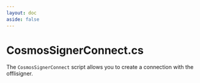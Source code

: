 ```yaml
---
layout: doc
aside: false
--- 
```


<script setup>
  import {DividePage} from 'vitepress-theme-api';
</script>
 
# CosmosSignerConnect.cs


The ```CosmosSignerConnect``` script allows you to create a connection with the offlisigner.

<DividePage :top="63">
<template #left>

## Select signer <Badge type="tip" text="List" />

| Type          |      Supported?         | Info
| ------------- | :-----------:           | :-----------
| Keplr         |   :white_check_mark:    | [Keplr Doc](https://www.keplr.app/get)
| Cosmostation  |   :white_check_mark:    | [Cosmostation Doc](https://www.cosmostation.io/products/cosmostation_extension)
| Leap          |   :white_check_mark:    | [Leap Doc](https://www.leapwallet.io/extension)

## Chain Configuration <Badge type="tip" text="Object" />

Add the object containing the script [CosmosChainConfig.cs](/scripts/CosmosChainConfig.cs )

## Button Onclick <Badge type="tip" text="Button" />

Add the button you created to your scene to interact with the signer
 

</template>
<template #right>

![An image](img/script2.png)

</template>
</DividePage>
 
<!-- 
1. First Item
   1. First Item
      1. First Item

{.order-list-I}

::: tip test {icon-type=tip}
test
:::

::: info {icon-type=info}
test
:::

::: info {icon-type=info-bordered}
test
:::

::: warning {icon-type=warning}
test
:::

::: warning {icon-type=warning-bordered}
test
:::

::: danger {icon-type=danger}
test
:::

::: danger {icon-type=danger-bordered}
test
:::

::: info video content {icon-type=video}
demo
:::

::: info video content {icon-type=video-bordered}
demo
::: -->
